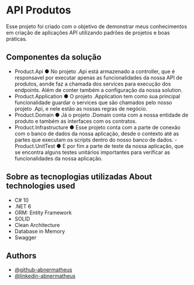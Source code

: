 # API Produtos

Esse projeto foi criado com o objetivo de demonstrar meus conhecimentos em criação de aplicações API utilizando padrões de projetos e boas práticas.

## Componentes da solução

- Product.Api
  ●	No projeto .Api está armazenado a controller, que é responsavel por executar apenas as funcionalidades da nossa API de produtos, aonde faz a chamada dos services para execução dos endpoints. Além de conter também a configuração da nossa solution.
- Product.Application
  ● O projeto .Application tem como sua principal funcionalidade guardar o services que são chamados pelo nosso projeto .Api, e nele estão as nossas regras de negócio.
- Product.Domain 
  ● Já o projeto .Domain conta com a nossa entidade de produto e também as interfaces com os contratos.
- Product.Infrastructure
  ● Esse projeto conta com a parte de conexão com o banco de dados da nossa aplicação, desde o contexto até as partes que executam os scripts dentro do nosso banco de dados.
-Product.UnitTest
  ● E por fim a parte de teste da nossa aplicação, que se encontra alguns testes unitários importantes para verificar as funcionalidades da nossa aplicação.  

## Sobre as tecnoplogias utilizadas About technologies used

- C# 10
- .NET 6
- ORM: Entity Framework
- SOLID
- Clean Architecture
- Database in Memory
- Swagger


## Authors

- [@github-abnermatheus](https://github.com/EzequielMattos)
- [@linkedin-abnermatheus](https://www.linkedin.com/in/ezequielmattos/) 

